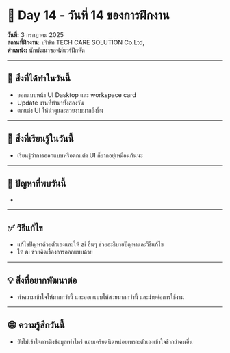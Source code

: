 

# 📅 Day 14 - วันที่ 14 ของการฝึกงาน
**วันที่:** 3 กรกฎาคม 2025  
**สถานที่ฝึกงาน:** บริษัท TECH CARE SOLUTION Co.Ltd,  
**ตำแหน่ง:** นักพัฒนาซอฟต์แวร์ฝึกหัด


---

## 📝 สิ่งที่ได้ทำในวันนี้
- ออกแบบหน้า UI Dasktop และ workspace card
- Update งานที่ทำมาทั้งสองวัน
- ตกแต่ง UI ให้น่าดูและสวยงามมากยิ่งขึ้น

---

## 🎯 สิ่งที่เรียนรู้ในวันนี้
- เรียนรู้ว่าการออกแบบหรือตกแต่ง UI ก็ยากอยุ่เหมือนกันนะ

---

## 🤔 ปัญหาที่พบวันนี้
- 


---

## ✅ วิธีแก้ไข
- แก้ไขปัญหาด้วยตัวเองและให้ ai อื่นๆ ช่วยอะธิบายปัญหาและวิธีแก้ไข
- ให้ ai ช่วยคิดเรื่องการออกแบบด้วย



---

## 💡 สิ่งที่อยากพัฒนาต่อ
- ทำความเข้าใจให้มากกว่านี้ และออกแบบให้สวยมากกว่านี้ และง่ายต่อการใช้งาน


---

## 😄 ความรู้สึกวันนี้
- ยังไม่เข้าใจการดึงข้อมูลเท่าไหร่ แอบเครียดนิดหน่อยเพราะตัวเองเข้าใจช้ากว่าคนอื่น
